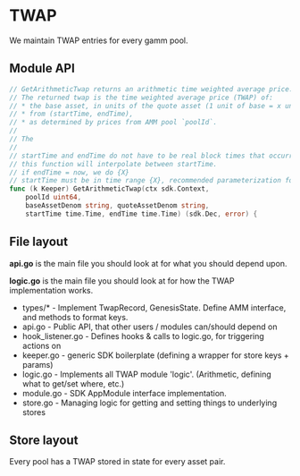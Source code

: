 # TWAP

We maintain TWAP entries for every gamm pool.

## Module API

```go
// GetArithmeticTwap returns an arithmetic time weighted average price.
// The returned twap is the time weighted average price (TWAP) of:
// * the base asset, in units of the quote asset (1 unit of base = x units of quote)
// * from (startTime, endTime),
// * as determined by prices from AMM pool `poolId`.
//
// The
//
// startTime and endTime do not have to be real block times that occurred,
// this function will interpolate between startTime.
// if endTime = now, we do {X}
// startTime must be in time range {X}, recommended parameterization for mainnet is {Y}
func (k Keeper) GetArithmeticTwap(ctx sdk.Context,
	poolId uint64,
	baseAssetDenom string, quoteAssetDenom string,
	startTime time.Time, endTime time.Time) (sdk.Dec, error) {
```

## File layout

**api.go** is the main file you should look at for what you should depend upon.

**logic.go** is the main file you should look at for how the TWAP implementation works.

- types/* - Implement TwapRecord, GenesisState. Define AMM interface, and methods to format keys.
- api.go - Public API, that other users / modules can/should depend on
- hook_listener.go - Defines hooks & calls to logic.go, for triggering actions on 
- keeper.go - generic SDK boilerplate (defining a wrapper for store keys + params)
- logic.go - Implements all TWAP module 'logic'. (Arithmetic, defining what to get/set where, etc.)
- module.go - SDK AppModule interface implementation.
- store.go - Managing logic for getting and setting things to underlying stores

## Store layout

Every pool has a TWAP stored in state for every asset pair.
